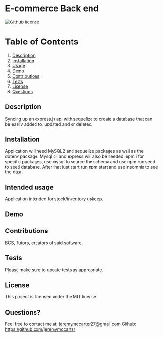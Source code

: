# E-commerce Back end
![GitHub license](https://img.shields.io/badge/license-MIT-blue.svg)


  # Table of Contents
  1. [Description](#description)
  2. [Installation](#installation)
  3. [Usage](#intended-usage)
  4. [Demo](#demo)
  5. [Contributions](#contributions)
  6. [Tests](#tests)
  7. [License](#license)
  8. [Questions](#questions?)
  

## Description
Syncing up an express.js api with sequelize to create a database that can be easily added to, updated and or deleted.

  ##  Installation
  Application will need MySQL2 and sequelize packages as well as the dotenv package. Mysql cli and express will also be needed. npm i for specific packages, use mysql to source the schema and use npm run seed to seed database. After that just start run npm start and use Insomnia to see the data.
  

  ## Intended usage
  Application intended for stock/inventory upkeep.
   
  ## Demo

  ## Contributions
  BCS, Tutors, creators of said software.

  ## Tests
  Please make sure to update tests as appropriate.
  
 
  

   ## License
This project is licensed under the MIT license.

  
  
  ## Questions?
  Feel free to contact me at: jeremymccarter27@gmail.com
  Github: https://github.com/jeremymccarter